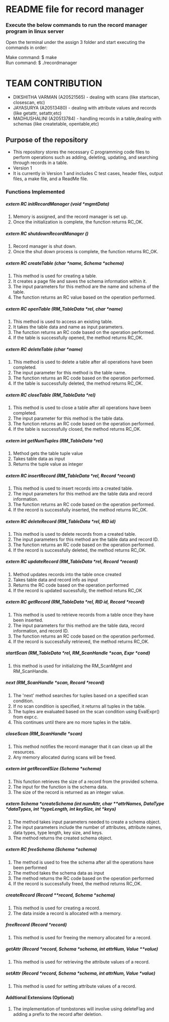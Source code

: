 # README file for record manager #

### Execute the below commands to run the record manager program in linux server ###

Open the terminal under the assign 3 folder and start executing the commands in order:

Make command:
$ make                                                                                     
Run command: 
$ ./recordmanager

# TEAM CONTRIBUTION
* DIKSHITHA VARMAN  (A20521565) -  dealing with scans (like startscan, closescan, etc)
* JAYASURYA (A20513480) - dealing with attribute values and records (like getattr, setattr,etc)
* MADHUSHALINI  (A20513784) - handling records in a table,dealing with schemas  (like createtable, opentable,etc)


## Purpose of the repository ##

* This repository stores the necessary C programming code files to perform operations such as adding, deleting, updating, and searching through records in a table.
* Version 1
* It is currently in Version 1 and includes C test cases, header files, output files, a make file, and a ReadMe file.

### Functions Implemented ###

##### extern RC initRecordManager (void *mgmtData) #####
1. Memory is assigned, and the record manager is set up.
2. Once the initialization is complete, the function returns RC_OK.

##### extern RC shutdownRecordManager () #####
1. Record manager is shut down.
2. Once the shut down process is complete, the function returns RC_OK.

##### extern RC createTable (char *name, Schema *schema) #####
1. This method is used for creating a table.
2. It creates a page file and saves the schema information within it.
3. The input parameters for this method are the name and schema of the table.
4. The function returns an RC value based on the operation performed.

##### extern RC openTable (RM_TableData *rel, char *name) #####
1. This method is used to access an existing table.
2. It takes the table data and name as input parameters.
3. The function returns an RC code based on the operation performed.
4. If the table is successfully opened, the method returns RC_OK.

##### extern RC deleteTable (char *name) #####
1. This method is used to delete a table after all operations have been completed.
2. The input parameter for this method is the table name.
3. The function returns an RC code based on the operation performed.
4. If the table is successfully deleted, the method returns RC_OK.

##### extern RC closeTable (RM_TableData *rel) #####
1. This method is used to close a table after all operations have been completed.
2. The input parameter for this method is the table data.
3. The function returns an RC code based on the operation performed.
4. If the table is successfully closed, the method returns RC_OK.

##### extern int getNumTuples (RM_TableData *rel) #####
1. Method gets the table tuple value
2. Takes table data as input
3. Returns the tuple value as integer

##### extern RC insertRecord (RM_TableData *rel, Record *record) #####
1. This method is used to insert records into a created table.
2. The input parameters for this method are the table data and record information.
3. The function returns an RC code based on the operation performed.
4. If the record is successfully inserted, the method returns RC_OK.

##### extern RC deleteRecord (RM_TableData *rel, RID id) #####
1. This method is used to delete records from a created table.
2. The input parameters for this method are the table data and record ID.
3. The function returns an RC code based on the operation performed.
4. If the record is successfully deleted, the method returns RC_OK.

##### extern RC updateRecord (RM_TableData *rel, Record *record) #####
1. Method updates records into the table once created
2. Takes table data and record info as input
3. Returns the RC code based on the operation performed
4. If the record is updated sucessfully, the method retuns RC_OK

##### extern RC getRecord (RM_TableData *rel, RID id, Record *record) #####
1. This method is used to retrieve records from a table once they have been inserted.
2. The input parameters for this method are the table data, record information, and record ID.
3. The function returns an RC code based on the operation performed.
4. If the record is successfully retrieved, the method returns RC_OK.

##### startScan (RM_TableData *rel, RM_ScanHandle *scan, Expr *cond) #####
1. this method is used for initializing the RM_ScanMgmt and RM_ScanHandle.

##### next (RM_ScanHandle *scan, Record *record) #####
1. The 'next' method searches for tuples based on a specified scan condition. 
2. If no scan condition is specified, it returns all tuples in the table. 
3. The tuples are evaluated based on the scan condition using EvalExpr() from expr.c. 
4. This continues until there are no more tuples in the table.

##### closeScan (RM_ScanHandle *scan) #####
1. This method notifies the record manager that it can clean up all the resources.
2. Any memory allocated during scans will be freed.

##### extern int getRecordSize (Schema *schema) #####
1. This function retrieves the size of a record from the provided schema.
2. The input for the function is the schema data.
3. The size of the record is returned as an integer value.

##### extern Schema *createSchema (int numAttr, char **attrNames, DataType *dataTypes, int *typeLength, int keySize, int *keys) #####
1. The method takes input parameters needed to create a schema object.
2. The input parameters include the number of attributes, attribute names, data types, type length, key size, and keys.
3. The method returns the created schema object.

##### extern RC freeSchema (Schema *schema) #####
1. The method is used to free the schema after all the operations have been performed
2. The method takes the schema data as input
3. The method returns the RC code based on the operation performed
4. If the record is successfully freed, the method returns RC_OK.

##### createRecord (Record **record, Schema *schema) #####
1. This method is used for  creating a record.
2. The data inside a record is allocated with a memory.

##### freeRecord (Record *record) #####
1. This method is used for freeing the memory allocated for a record.

##### getAttr (Record *record, Schema *schema, int attrNum, Value **value) #####
1. This method is used for retrieving the  attribute values of a record.

##### setAttr (Record *record, Schema *schema, int attrNum, Value *value) #####
1. This method is used for setting attribute values of a record.

#### Addtional Extensions  (Optional) ####
1. The implementation of tombstones will involve using deleteFlag and adding a prefix to the record after deletion.